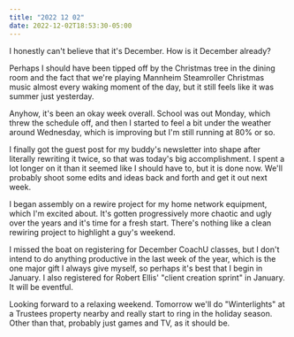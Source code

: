 ```yaml
---
title: "2022 12 02"
date: 2022-12-02T18:53:30-05:00
---
```


I honestly can't believe that it's December. How is it December already?

Perhaps I should have been tipped off by the Christmas tree in the dining room
and the fact that we're playing Mannheim Steamroller Christmas music almost
every waking moment of the day, but it still feels like it was summer just
yesterday.

Anyhow, it's been an okay week overall. School was out Monday, which threw the
schedule off, and then I started to feel a bit under the weather around
Wednesday, which is improving but I'm still running at 80% or so.

I finally got the guest post for my buddy's newsletter into shape after
literally rewriting it twice, so that was today's big accomplishment. I spent a
lot longer on it than it seemed like I should have to, but it is done now. We'll
probably shoot some edits and ideas back and forth and get it out next week.

I began assembly on a rewire project for my home network equipment, which I'm
excited about. It's gotten progressively more chaotic and ugly over the years
and it's time for a fresh start. There's nothing like a clean rewiring project
to highlight a guy's weekend.

I missed the boat on registering for December CoachU classes, but I don't intend
to do anything productive in the last week of the year, which is the one major
gift I always give myself, so perhaps it's best that I begin in January. I also
registered for Robert Ellis' "client creation sprint" in January. It will be
eventful.

Looking forward to a relaxing weekend. Tomorrow we'll do "Winterlights" at a
Trustees property nearby and really start to ring in the holiday season. Other
than that, probably just games and TV, as it should be.
